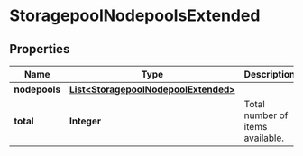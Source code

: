 
# StoragepoolNodepoolsExtended

## Properties
Name | Type | Description | Notes
------------ | ------------- | ------------- | -------------
**nodepools** | [**List&lt;StoragepoolNodepoolExtended&gt;**](StoragepoolNodepoolExtended.md) |  |  [optional]
**total** | **Integer** | Total number of items available. |  [optional]



